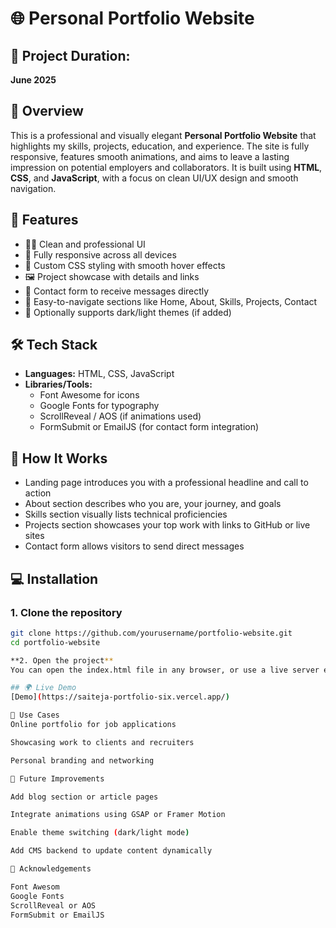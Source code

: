 # 🌐 Personal Portfolio Website

## 📅 Project Duration:
**June 2025**

## 📌 Overview
This is a professional and visually elegant **Personal Portfolio Website** that highlights my skills, projects, education, and experience. The site is fully responsive, features smooth animations, and aims to leave a lasting impression on potential employers and collaborators. It is built using **HTML**, **CSS**, and **JavaScript**, with a focus on clean UI/UX design and smooth navigation.

## 🎯 Features
- 🧑‍💻 Clean and professional UI  
- 📱 Fully responsive across all devices  
- 🎨 Custom CSS styling with smooth hover effects  
- 🖼️ Project showcase with details and links  
- 📨 Contact form to receive messages directly  
- 🧭 Easy-to-navigate sections like Home, About, Skills, Projects, Contact  
- 🌙 Optionally supports dark/light themes (if added)

## 🛠️ Tech Stack
- **Languages:** HTML, CSS, JavaScript  
- **Libraries/Tools:**  
  - Font Awesome for icons  
  - Google Fonts for typography  
  - ScrollReveal / AOS (if animations used)  
  - FormSubmit or EmailJS (for contact form integration)

## 🚀 How It Works
- Landing page introduces you with a professional headline and call to action  
- About section describes who you are, your journey, and goals  
- Skills section visually lists technical proficiencies  
- Projects section showcases your top work with links to GitHub or live sites  
- Contact form allows visitors to send direct messages

## 💻 Installation

### 1. Clone the repository
```bash
git clone https://github.com/yourusername/portfolio-website.git
cd portfolio-website

**2. Open the project**
You can open the index.html file in any browser, or use a live server extension in VS Code for real-time preview.

## 🌍 Live Demo
[Demo](https://saiteja-portfolio-six.vercel.app/)

🧠 Use Cases
Online portfolio for job applications

Showcasing work to clients and recruiters

Personal branding and networking

📌 Future Improvements

Add blog section or article pages

Integrate animations using GSAP or Framer Motion

Enable theme switching (dark/light mode)

Add CMS backend to update content dynamically

🙌 Acknowledgements

Font Awesom
Google Fonts
ScrollReveal or AOS
FormSubmit or EmailJS

